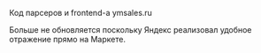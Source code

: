 Код парсеров и frontend-а ymsales.ru

Больше не обновляется поскольку Яндекс реализовал удобное отражение прямо на Маркете.
